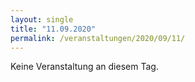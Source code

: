 ```yaml
---
layout: single
title: "11.09.2020"
permalink: /veranstaltungen/2020/09/11/
---
```


Keine Veranstaltung an diesem Tag.
